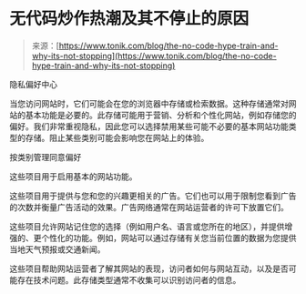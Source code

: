 <!--yml

分类：未分类

日期：2024-05-27 14:53:47

-->

# 无代码炒作热潮及其不停止的原因

> 来源：[https://www.tonik.com/blog/the-no-code-hype-train-and-why-its-not-stopping](https://www.tonik.com/blog/the-no-code-hype-train-and-why-its-not-stopping)

隐私偏好中心

当您访问网站时，它们可能会在您的浏览器中存储或检索数据。这种存储通常对网站的基本功能是必要的。此存储可能用于营销、分析和个性化网站，例如存储您的偏好。我们非常重视隐私，因此您可以选择禁用某些可能不必要的基本网站功能类型的存储。阻止某些类别可能会影响您在网站上的体验。

按类别管理同意偏好

这些项目用于启用基本的网站功能。

这些项目用于提供与您和您的兴趣更相关的广告。它们也可以用于限制您看到广告的次数并衡量广告活动的效果。广告网络通常在网站运营者的许可下放置它们。

这些项目允许网站记住您的选择（例如用户名、语言或您所在的地区），并提供增强的、更个性化的功能。例如，网站可以通过存储有关您当前位置的数据为您提供当地天气预报或交通新闻。

这些项目帮助网站运营者了解其网站的表现，访问者如何与网站互动，以及是否可能存在技术问题。此存储类型通常不收集可以识别访问者的信息。
